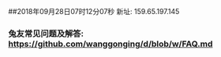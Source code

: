 ##2018年09月28日07时12分07秒 新址: 159.65.197.145
### 兔友常见问题及解答: https://github.com/wanggonging/d/blob/w/FAQ.md
